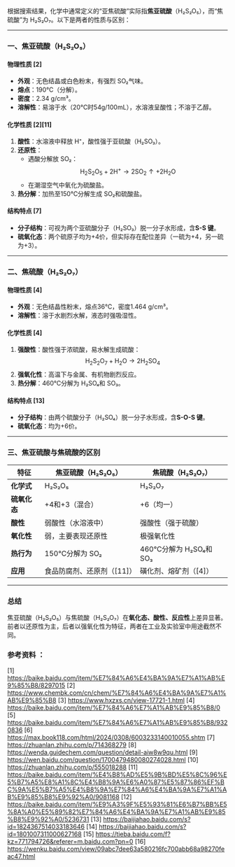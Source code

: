 根据搜索结果，化学中通常定义的“亚焦硫酸”实际指**焦亚硫酸**（H₂S₂O₅），而“焦硫酸”为 H₂S₂O₇。以下是两者的性质与区别：

---

### **一、焦亚硫酸（H₂S₂O₅）**
#### **物理性质** [2]  
- **外观**：无色结晶或白色粉末，有强烈 SO₂气味。  
- **熔点**：190℃（分解）。  
- **密度**：2.34 g/cm³。  
- **溶解性**：易溶于水（20℃时54g/100mL），水溶液呈酸性；不溶于乙醇。  

#### **化学性质** [2][11]  
1. **酸性**：水溶液中释放 H⁺，酸性强于亚硫酸（H₂SO₃）。  
2. **还原性**：  
   - 遇酸分解放 SO₂：  
     $$\text{H}_2\text{S}_2\text{O}_5 + 2\text{H}^+ → 2\text{SO}_2↑ + 2\text{H}_2\text{O}$$  
   - 在潮湿空气中氧化为硫酸盐。  
1. **热分解**：加热至150℃分解生成 SO₂和硫酸盐。  

#### **结构特点** [7]  
- **分子结构**：可视为两个亚硫酸分子（H₂SO₃）脱一分子水形成，含**S-S 键**。  
- **硫氧化态**：两个硫原子均为+4价，但实际存在配位差异（一硫为+4，另一硫为+3）。  

---

### **二、焦硫酸（H₂S₂O₇）**  
#### **物理性质** [4]  
- **外观**：无色结晶性粉末，熔点36℃，密度1.464 g/cm³。  
- **溶解性**：溶于水剧烈水解，液态时强吸湿性。  

#### **化学性质** [4]  
1. **强酸性**：酸性强于浓硫酸，易水解生成硫酸：  
   $$\text{H}_2\text{S}_2\text{O}_7 + \text{H}_2\text{O} → 2\text{H}_2\text{SO}_4$$  
2. **强氧化性**：高温下与金属、有机物剧烈反应。  
3. **热分解**：460℃分解为 H₂SO₄和 SO₃。  

#### **结构特点** [13]  
- **分子结构**：由两个硫酸分子（H₂SO₄）脱一分子水形成，含**S-O-S 键**。  
- **硫氧化态**：均为+6价。  

---

### **三、焦亚硫酸与焦硫酸的区别**  
| 特征         | 焦亚硫酸（H₂S₂O₅）                   | 焦硫酸（H₂S₂O₇）                   |  
|--------------|--------------------------------------|-------------------------------------|  
| **化学式**   | H₂S₂O₅                              | H₂S₂O₇                             |  
| **硫氧化态** | +4和+3（混合）                       | +6（均一）                         |  
| **酸性**     | 弱酸性（水溶液中）                   | 强酸性（强于硫酸）                 |  
| **氧化性**   | 弱，主要表现还原性                   | 极强氧化性                         |  
| **热行为**   | 150℃分解为 SO₂                       | 460℃分解为 H₂SO₄和 SO₃               |  
| **应用**     | 食品防腐剂、还原剂（[11]） | 磺化剂、熔矿剂（[4]）    |  

---

### **总结**  
焦亚硫酸（H₂S₂O₅）与焦硫酸（H₂S₂O₇）在**氧化态、酸性、反应性**上差异显著。前者以还原性为主，后者以强氧化性为特征，两者在工业及实验室中用途截然不同。

### 参考资料 ：
[1] https://baike.baidu.com/item/%E7%84%A6%E4%BA%9A%E7%A1%AB%E9%85%B8/8297015
[2] https://www.chembk.com/cn/chem/%E7%84%A6%E4%BA%9A%E7%A1%AB%E9%85%B8
[3] https://www.hxzxs.cn/view-17721-1.html
[4] https://baike.baidu.com/item/%E7%84%A6%E7%A1%AB%E9%85%B8/0
[5] https://baike.baidu.com/item/%E7%84%A6%E7%A1%AB%E9%85%B8/9320836
[6] https://max.book118.com/html/2024/0308/6003233140010055.shtm
[7] https://zhuanlan.zhihu.com/p/714368279
[8] https://wenda.guidechem.com/question/detail-aiw8w9qu.html
[9] https://wen.baidu.com/question/1700479480080274028.html
[10] https://zhuanlan.zhihu.com/p/555018288
[11] https://baike.baidu.com/item/%E4%B8%AD%E5%9B%BD%E5%8C%96%E5%B7%A5%E8%A1%8C%E4%B8%9A%E6%A0%87%E5%87%86%EF%BC%9A%E5%B7%A5%E4%B8%9A%E7%84%A6%E4%BA%9A%E7%A1%AB%E9%85%B8%E9%92%A0/9081168
[12] https://baike.baidu.com/item/%E9%A3%9F%E5%93%81%E6%B7%BB%E5%8A%A0%E5%89%82%E7%84%A6%E4%BA%9A%E7%A1%AB%E9%85%B8%E9%92%A0/5236731
[13] https://baijiahao.baidu.com/s?id=1824367514033183646
[14] https://baijiahao.baidu.com/s?id=1801007311000627168
[15] https://tieba.baidu.com/f?kz=771794726&referer=m.baidu.com?pn=0
[16] https://wenku.baidu.com/view/09abc7dee63a580216fc700abb68a98270feac47.html